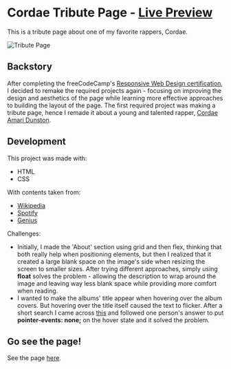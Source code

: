 # Cordae Tribute Page - [Live Preview](https://cordae-tribute-page.vercel.app/)
This is a tribute page about one of my favorite rappers, Cordae.

![Tribute Page](https://user-images.githubusercontent.com/86703782/193222126-957515a0-4374-45be-b7b8-4f2eee50fea9.png)


## Backstory
After completing the freeCodeCamp's [Responsive Web Design certification](https://www.freecodecamp.org/learn/responsive-web-design/), I decided to remake the required projects again - focusing on improving the design and aesthetics of the page while learning more effective approaches to building the layout of the page. The first required project was making a tribute page, hence I remade it about a young and talented rapper, [Cordae Amari Dunston](https://open.spotify.com/artist/0huGjMyP507tBCARyzSkrv).

## Development
This project was made with:
- HTML
- CSS

With contents taken from:
- [Wikipedia](https://en.wikipedia.org/wiki/Cordae)
- [Spotify](https://open.spotify.com/artist/0huGjMyP507tBCARyzSkrv)
- [Genius](https://genius.com/artists/Cordae)

Challenges:
- Initially, I made the 'About' section using grid and then flex, thinking that both really help when positioning elements, but then I realized that it created a large blank space on the image's side when resizing the screen to smaller sizes. After trying different approaches, simply using **float** solves the problem - allowing the description to wrap around the image and leaving way less blank space while providing more comfort when reading.
- I wanted to make the albums' title appear when hovering over the album covers. But hovering over the title itself caused the text to flicker. After a short search I came across [this](https://stackoverflow.com/questions/28840644/text-flickers-on-hover-css) and followed one person's answer to put **pointer-events: none;** on the hover state and it solved the problem.

## Go see the page!
See the page [here](https://cordae-tribute-page.vercel.app/).
